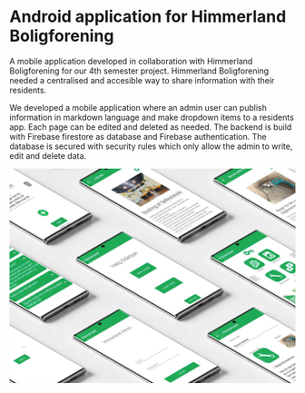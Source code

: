 # Android application for Himmerland Boligforening

A mobile application developed in collaboration with Himmerland Boligforening for our 4th semester project.
Himmerland Boligforening needed a centralised and accesible way to share information with their residents.

We developed a mobile application where an admin user can publish information in markdown language and make dropdown items to a residents app.
Each page can be edited and deleted as needed. The backend is build with Firebase firestore as database and Firebase authentication.
The database is secured with security rules which only allow the admin to write, edit and delete data.

![platform showed on mobile](https://github.com/JonasStjerne/P4/blob/main/mockup.jpg)
